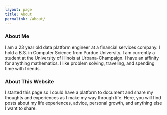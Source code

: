 ```yaml
---
layout: page
title: About
permalink: /about/
---
```


### About Me

I am a 23 year old data platform engineer at a financial services company. I hold a B.S. in Computer Science from Purdue University. I am currently a student at the University of Illinois at Urbana-Champaign. I have an affinity for anything mathematics. I like problem solving, traveling, and spending time with friends.

### About This Website

I started this page so I could have a platform to document and share my thoughts and experiences as I make my way through life. Here, you will find posts about my life experiences, advice, personal growth, and anything else I want to share.
